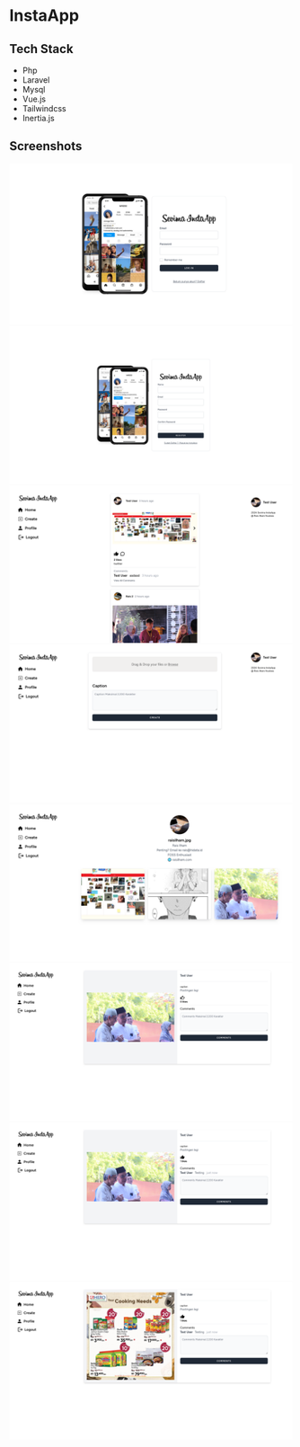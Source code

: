# InstaApp

## Tech Stack

-   Php
-   Laravel
-   Mysql
-   Vue.js
-   Tailwindcss
-   Inertia.js

## Screenshots

![App Screenshot](./readme_images/1.png)
![App Screenshot](./readme_images/2.png)
![App Screenshot](./readme_images/3.png)
![App Screenshot](./readme_images/4.png)
![App Screenshot](./readme_images/5.png)
![App Screenshot](./readme_images/6.png)
![App Screenshot](./readme_images/7.png)
![App Screenshot](./readme_images/8.png)
